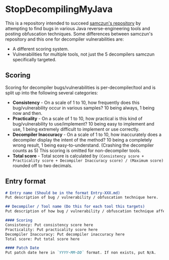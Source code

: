 # StopDecompilingMyJava

This is a repository intended to succeed [samczun's repository](https://github.com/Janmm14/decompiler-vulnerabilities-and-bugs) 
by attempting to find bugs in various Java reverse-engineering tools and posting obfuscation techniques. Some differences between
samczun's repository and this one for decompiler vulnerabilities are:
* A different scoring system.
* Vulnerabilities for multiple tools, not just the 5 decompilers samczun specifically targeted.

## Scoring

Scoring for decompiler bugs/vulnerabilities is per-decompiler/tool and is split up into the following several categories:
* **Consistency** - On a scale of 1 to 10, how frequently does this bug/vulnerability occur in various samples? 10 being always, 1 being now and then.
* **Practicality** - On a scale of 1 to 10, how practical is this kind of bug/vulnerability to use/implement? 10 being easy to implement and use, 1 being extremely difficult to implement or use correctly.
* **Decompiler Inaccuracy** - On a scale of 1 to 10, how inaccurately does a decompiler display the intent of the method? 10 being a completely wrong result, 1 being easy-to-understand. (Crashing the decompiler counts as 5) This scoring is omitted for non-decompiler tools.
* **Total score** - Total score is calculated by `(Consistency score + Practicality score + Decompiler Inaccuracy score) / (Maximum score)` rounded off to two decimals.

## Entry format

```md
# Entry name (Should be in the format Entry-XXX.md)
Put description of bug / vulnerability / obfuscation technique here.

## Decompiler / Tool name (Do this for each tool this targets)
Put description of how bug / vulnerability / obfuscation technique affects decompiler / tool.

#### Scoring
Consistency: Put consistency score here  
Practicality: Put practicality score here  
Decompiler Inaccuracy: Put decompiler inaccuracy here  
Total score: Put total score here  

#### Patch Date
Put patch date here in `YYYY-MM-DD` format. If non exists, put N/A.
```
